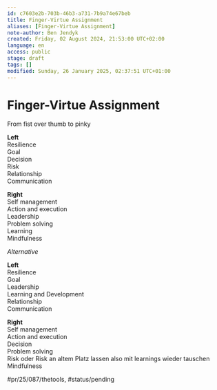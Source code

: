 ```yaml
---
id: c7603e2b-703b-46b3-a731-7b9a74e67beb
title: Finger-Virtue Assignment
aliases: [Finger-Virtue Assignment]
note-author: Ben Jendyk
created: Friday, 02 August 2024, 21:53:00 UTC+02:00
language: en
access: public
stage: draft
tags: []
modified: Sunday, 26 January 2025, 02:37:51 UTC+01:00
---
```


# Finger-Virtue Assignment

From fist over thumb to pinky 

**Left**  
Resilience  
Goal  
Decision  
Risk  
Relationship  
Communication

**Right**  
Self management  
Action and execution  
Leadership  
Problem solving  
Learning  
Mindfulness 

*Alternative*

**Left**  
Resilience  
Goal  
Leadership  
Learning and Development  
Relationship  
Communication

**Right**  
Self management  
Action and execution  
Decision  
Problem solving  
Risk oder Risk an altem Platz lassen also mit learnings wieder tauschen  
Mindfulness


#pr/25/087/thetools, #status/pending